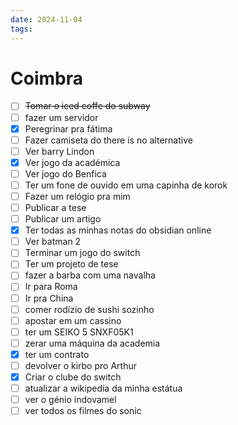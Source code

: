 ```yaml
---
date: 2024-11-04
tags:
---
```


# Coimbra
- [ ] ~~Tomar o iced coffe do subway~~
- [ ] fazer um servidor
- [x] Peregrinar pra fátima
- [ ] Fazer camiseta do there is no alternative
- [ ] Ver barry Lindon
- [x] Ver jogo da académica
- [ ] Ver jogo do Benfica
- [ ] Ter um fone de ouvido em uma capinha de korok
- [ ] Fazer um relógio pra mim
- [ ] Publicar a tese
- [ ] Publicar um artigo
- [x] Ter todas as minhas notas do obsidian online
- [ ] Ver batman 2
- [ ] Terminar um jogo do switch
- [ ] Ter um projeto de tese
- [ ] fazer a barba com uma navalha
- [ ] Ir para Roma
- [ ] Ir pra China
- [ ] comer rodízio de sushi sozinho
- [ ] apostar em um cassino
- [ ] ter um SEIKO 5 SNXF05K1
- [ ] zerar uma máquina da academia
- [x] ter um contrato
- [ ] devolver o kirbo pro Arthur 
- [x] Criar o clube do switch
- [ ] atualizar a wikipedia da minha estátua
- [ ] ver o génio indovamel
- [ ] ver todos os filmes do sonic
